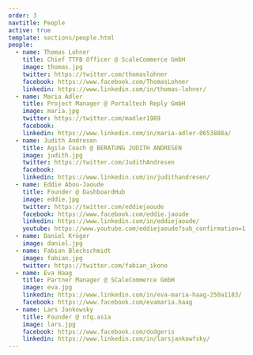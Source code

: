 ```yaml
---
order: 3
navtitle: People
active: true
template: sections/people.html
people:
  - name: Thomas Lohner
    title: Chief TTFB Officer @ ScaleCommerce GmbH
    image: thomas.jpg
    twitter: https://twitter.com/thomaslohner
    facebook: https://www.facebook.com/ThomasLohner
    linkedin: https://www.linkedin.com/in/thomas-lohner/
  - name: Maria Adler
    title: Project Manager @ Portaltech Reply GmbH
    image: maria.jpg
    twitter: https://twitter.com/madler1989
    facebook: 
    linkedin: https://www.linkedin.com/in/maria-adler-0653888a/
  - name: Judith Andresen
    title: Agile Coach @ BERATUNG JUDITH ANDRESEN
    image: judith.jpg
    twitter: https://twitter.com/JudithAndresen
    facebook: 
    linkedin: https://www.linkedin.com/in/judithandresen/
  - name: Eddie Abou-Jaoude
    title: Founder @ DashboardHub
    image: eddie.jpg
    twitter: https://twitter.com/eddiejaoude
    facebook: https://www.facebook.com/eddie.jaoude
    linkedin: https://www.linkedin.com/in/eddiejaoude/
    youtube: https://www.youtube.com/eddiejaoude?sub_confirmation=1
  - name: Daniel Kröger
    image: daniel.jpg
  - name: Fabian Blechschmidt
    image: fabian.jpg
    twitter: https://twitter.com/fabian_ikono
  - name: Eva Haag
    title: Partner Manager @ SCaleCommerce GmbH
    image: eva.jpg
    linkedin: https://www.linkedin.com/in/eva-maria-haag-250a1183/
    facebook: https://www.facebook.com/evamaria.haag
  - name: Lars Jankowsky
    title: Founder @ nfq.asia
    image: lars.jpg
    facebook: https://www.facebook.com/dodgeris
    linkedin: https://www.linkedin.com/in/larsjankowfsky/
---
```


